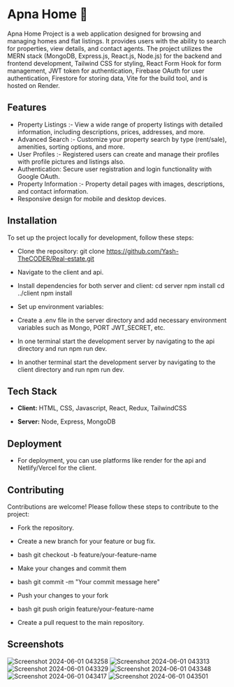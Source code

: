 
# Apna Home 🚀

Apna Home Project is a web application designed for browsing and managing homes and flat listings. It provides users with the ability to search for properties, view details, and contact agents. The project utilizes the MERN stack (MongoDB, Express.js, React.js, Node.js) for the backend and frontend development, Tailwind CSS for styling, React Form Hook for form management, JWT token for authentication, Firebase OAuth for user authentication, Firestore for storing data, Vite for the build tool, and is hosted on Render.




## Features

- Property Listings :-  View a wide range of property listings with detailed information, including descriptions, prices, addresses, and more.
- Advanced Search :- Customize your property search by type (rent/sale), amenities, sorting options, and more.
- User Profiles :- Registered users can create and manage their profiles with profile pictures and listings also.
- Authentication: Secure user registration and login functionality with Google OAuth.
- Property Information :- Property detail pages with images, descriptions, and contact information.
- Responsive design for mobile and desktop devices.


## Installation

To set up the project locally for development, follow these steps:

- Clone the repository: git clone https://github.com/Yash-TheCODER/Real-estate.git

- Navigate to the client and api.

- Install dependencies for both server and client: cd server npm install cd ../client npm install

- Set up environment variables:

- Create a .env file in the server directory and add necessary environment variables such as Mongo, PORT JWT_SECRET, etc.

- In one terminal start the development server by navigating to the api directory and run npm run dev.
- In another terminal start the development server by navigating to the client directory and run npm run dev.


## Tech Stack

- **Client:** HTML, CSS, Javascript, React, Redux, TailwindCSS

- **Server:** Node, Express, MongoDB


## Deployment

- For deployment, you can use platforms like render for the api and Netlify/Vercel for the client. 


## Contributing

Contributions are welcome! Please follow these steps to contribute to the project:

- Fork the repository.

- Create a new branch for your feature or bug fix.

- bash git checkout -b feature/your-feature-name

- Make your changes and commit them

- bash git commit -m "Your commit message here"

- Push your changes to your fork

- bash git push origin feature/your-feature-name

- Create a pull request to the main repository.


## Screenshots


![Screenshot 2024-06-01 043258](https://github.com/Yash-TheCODER/Real-estate/assets/102903059/8a7d79f2-687a-4f61-9406-7849b51f29cf)
![Screenshot 2024-06-01 043313](https://github.com/Yash-TheCODER/Real-estate/assets/102903059/d20fcdf5-8e0c-413e-852c-6786ad444808)
![Screenshot 2024-06-01 043329](https://github.com/Yash-TheCODER/Real-estate/assets/102903059/54c370a6-c928-4439-9a81-800f9ef34817)
![Screenshot 2024-06-01 043348](https://github.com/Yash-TheCODER/Real-estate/assets/102903059/7e198ee6-c8be-4ffa-97bb-be11997f71eb)
![Screenshot 2024-06-01 043417](https://github.com/Yash-TheCODER/Real-estate/assets/102903059/6cb1890b-8001-41d3-b208-85ccf90a52f0)
![Screenshot 2024-06-01 043501](https://github.com/Yash-TheCODER/Real-estate/assets/102903059/f05fbab3-61e9-4faa-ac23-054cf04b6a8a)

